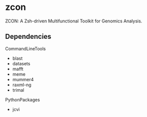 # zcon

ZCON: A Zsh-driven Multifunctional Toolkit for Genomics Analysis.

## Dependencies

CommandLineTools

- blast
- datasets
- mafft
- meme
- mummer4
- raxml-ng
- trimal

PythonPackages

- jcvi